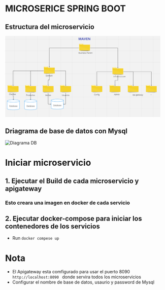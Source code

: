# MICROSERICE SPRING BOOT
 
## Estructura del microservicio 

![MICROSERICE](https://raw.githubusercontent.com/jhamisruiz/motorlinkparent/main/assets/image/app.PNG)


## Driagrama de base de datos con Mysql



![Diagrama DB](assets/images/ddb.png)

# Iniciar microservicio

## 1. Ejecutar el Build de cada microservicio y apigateway
### Esto creara una imagen en docker de cada servicio

## 2. Ejecutar docker-compose para iniciar los contenedores de los servicios
- Run `docker compese up `

# Nota

- El Apigateway esta comfigurado para usar el puerto 8090 `http://localhost:8090 ` donde servira todos los microservicios
- Configurar el nombre de base de datos, usaurio y password de Mysql